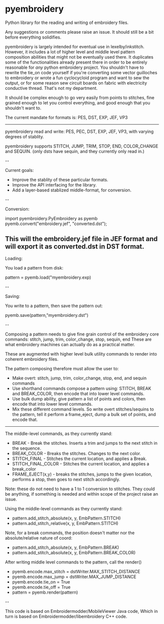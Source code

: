 # pyembroidery

Python library for the reading and writing of embroidery files.

Any suggestions or comments please raise an issue. It should still be a bit before everything solidifies.

pyembroidery is largely intended for eventual use in lexelby/inkstitch. However, it includes a lot of higher level and middle level pattern composition abilities that might not be eventually used there. It duplicates some of the functionalities already present there in order to be entirely reasonable for *any* python embroidery project. You shouldn't have to rewrite the tie_on code yourself if you're converting some vector guilloches to embroidery or wrote a fun cyclocycloid program and want to sew the output, or for some reason sew circuit boards on fabric with electricity conductive thread. That's not my department.

It should be complex enough to go very easily from points to stitches, fine grained enough to let you control everything, and good enough that you shouldn't want to.

The current mandate for formats is: PES, DST, EXP, JEF, VP3

---

pyembroidery read and write: PES, PEC, DST, EXP, JEF, VP3, with varying degrees of stablity.

pyembroidery supports STITCH, JUMP, TRIM, STOP, END, COLOR_CHANGE and SEQUIN. 
(only dsts have sequin, and they currently only read in.)

--

Current goals:
* Improve the stablity of these particular formats.
* Improve the API interfacing for the library.
* Add a layer-based stablized middle-format, for conversion.

--

Conversion:

import pyembroidery.PyEmbroidery as pyemb
pyemb.convert("embroidery.jef", "converted.dst");

This will the embroidery.jef file in JEF format and will export it as converted.dst in DST format.
--

Loading:

You load a pattern from disk:

pattern = pyemb.load("myembroidery.exp)

--

Saving:

You write to a pattern, then save the pattern out:

pyemb.save(pattern,"myembroidery.dst")

--

Composing a pattern needs to give fine grain control of the embroidery core commands: stitch, jump, trim, color_change, stop, sequin, end
These are what embroidery machines can actually do as a practical matter.

These are augmented with higher level bulk utility commands to render into coherent embroidery files.

The pattern composing therefore must allow the user to:
* Make overt: stitch, jump, trim, color_change, stop, end, and sequin commands
* Use shorthand commands compose a pattern using: STITCH, BREAK and BREAK_COLOR, then encode that into lower level commands.
* Use bulk dump ability, give pattern a list of points and colors, then encode that into lower level commands.
* Mix these different command levels. So write overt stitches/sequins to the pattern, tell it perform a frame_eject, dump a bulk set of points, and encode that.

---

The middle-level commands, as they currently stand:
* BREAK - Break the stitches. Inserts a trim and jumps to the next stitch in the sequence.
* BREAK_COLOR - Breaks the stitches. Changes to the next color.
* STITCH_FINAL - Stitches the current location, and applies a Break.
* STITCH_FINAL_COLOR - Stitches the current location, and applies a break_color
* FRAME_EJECT(x,y) - breaks the stitches, jumps to the given location, performs a stop, then goes to next stitch accordingly.

Note: these do not need to have a 1 to 1 conversion to stitches. They could be anything, if something is needed and within scope of the project raise an issue.

Using the middle-level commands as they currently stand:
* pattern.add_stitch_absolute(x, y, EmbPattern.STITCH)
* pattern.add_stitch_relative(x, y, EmbPattern.STITCH)

Note, for a break commands, the position doesn't matter nor the absolute/relative nature of coord:
* pattern.add_stitch_absolute(x, y, EmbPattern.BREAK)
* pattern.add_stitch_absolute(x, y, EmbPattern.BREAK_COLOR)

After writing middle level commands to the pattern, call the render()
* pyemb.encode.max_stitch = dstWriter.MAX_STITCH_DISTANCE
* pyemb.encode.max_jump = dstWriter.MAX_JUMP_DISTANCE
* pyemb.encode.tie_on = True
* pyemb.encode.tie_off = True
* pattern = pyemb.render(pattern)

--

This code is based on Embroidermodder/MobileViewer Java code,
Which in turn is based on Embroidermodder/libembroidery C++ code.


